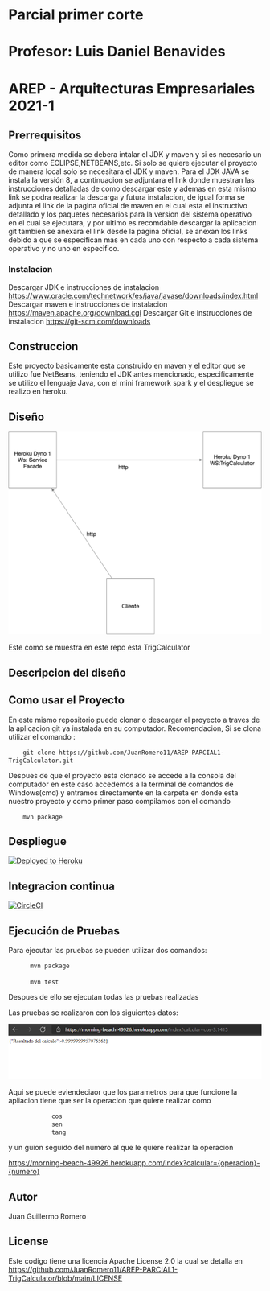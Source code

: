 # Parcial primer corte
# Profesor: Luis Daniel Benavides
# AREP - Arquitecturas Empresariales 2021-1

## Prerrequisitos

Como primera medida se debera intalar el JDK y maven y si es necesario un editor como ECLIPSE,NETBEANS,etc. Si solo se quiere ejecutar el proyecto de manera local solo se necesitara el JDK y maven. Para el JDK JAVA se instala la versión 8, a continuacion se adjuntara el link donde muestran las instrucciones detalladas de como descargar este y ademas en esta mismo link se podra realizar la descarga y futura instalacion, de igual forma se adjunta el link de la pagina oficial de maven en el cual esta el instructivo detallado y los paquetes necesarios para la version del sistema operativo en el cual se ejecutara, y por ultimo es recomdable descargar la aplicacion git tambien se anexara el link desde la pagina oficial, se anexan los links debido a que se especifican mas en cada uno con respecto a cada sistema operativo y no uno en especifico.

### Instalacion

Descargar JDK e instrucciones de instalacion
https://www.oracle.com/technetwork/es/java/javase/downloads/index.html
Descargar maven e instrucciones de instalacion
https://maven.apache.org/download.cgi
Descargar Git e instrucciones de instalacion
https://git-scm.com/downloads

## Construccion
Este proyecto basicamente esta construido en maven y el editor que se utilizo fue NetBeans, teniendo el JDK antes mencionado, especificamente se utilizo el lenguaje Java, con el mini framework spark y el despliegue se realizo en heroku.

## Diseño

![alt text](https://github.com/JuanRomero11/AREP-PARCIAL1-TrigCalculator/blob/main/imagenes/descargaParcial.png)


Este como se muestra en este repo esta TrigCalculator

## Descripcion del diseño


## Como usar el Proyecto
En este mismo repositorio puede clonar o descargar el proyecto a traves de la aplicacion git ya instalada en su computador. Recomendacion, Si se clona utilizar el comando :

        git clone https://github.com/JuanRomero11/AREP-PARCIAL1-TrigCalculator.git
        
Despues de que el proyecto esta clonado se accede a la consola del computador en este caso accedemos a la terminal de comandos de Windows(cmd) y entramos directamente en la carpeta en donde esta nuestro proyecto y como primer paso compilamos con el comando 

        mvn package
        
## Despliegue

[![Deployed to Heroku](https://www.herokucdn.com/deploy/button.png)](https://morning-beach-49926.herokuapp.com/index?calcular=cos-3.1415)

## Integracion continua

[![CircleCI](https://circleci.com/gh/circleci/circleci-docs.svg?style=svg)]()

## Ejecución de Pruebas

Para ejecutar las pruebas se pueden utilizar dos comandos:

          mvn package
          
          mvn test
          
Despues de ello se ejecutan todas las pruebas realizadas 

Las pruebas se realizaron con los siguientes datos:

![alt text](https://github.com/JuanRomero11/AREP-PARCIAL1-TrigCalculator/blob/main/imagenes/desliegueHeroku.PNG)

Aqui se puede eviendeciaor que los parametros para que funcione la apliacion tiene que ser la operacion que quiere realizar como
        
                cos
                sen
                tang
                
y un guion seguido del numero al que le quiere realizar la operacion 
 
https://morning-beach-49926.herokuapp.com/index?calcular={operacion}-{numero}


## Autor
Juan Guillermo Romero 
## License
Este codigo tiene una licencia Apache License 2.0 la cual se detalla en https://github.com/JuanRomero11/AREP-PARCIAL1-TrigCalculator/blob/main/LICENSE

